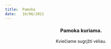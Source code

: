 ```yaml
---
title:  Pamoka
date:   16/06/2021
---
```


### <center>Pamoka kuriama.</center>
<center>Kviečiame sugrįžti vėliau.</center>